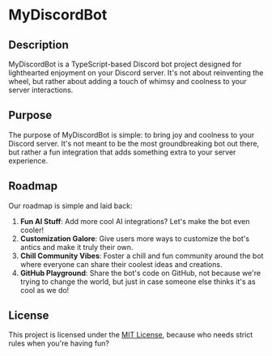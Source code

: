 # MyDiscordBot

## Description

MyDiscordBot is a TypeScript-based Discord bot project designed for lighthearted enjoyment on your Discord server. It's not about reinventing the wheel, but rather about adding a touch of whimsy and coolness to your server interactions.

## Purpose

The purpose of MyDiscordBot is simple: to bring joy and coolness to your Discord server. It's not meant to be the most groundbreaking bot out there, but rather a fun integration that adds something extra to your server experience.

## Roadmap

Our roadmap is simple and laid back:

1. **Fun AI Stuff**: Add more cool AI integrations? Let's make the bot even cooler!
2. **Customization Galore**: Give users more ways to customize the bot's antics and make it truly their own.
3. **Chill Community Vibes**: Foster a chill and fun community around the bot where everyone can share their coolest ideas and creations.
4. **GitHub Playground**: Share the bot's code on GitHub, not because we're trying to change the world, but just in case someone else thinks it's as cool as we do!

## License

This project is licensed under the [MIT License](LICENSE.md), because who needs strict rules when you're having fun?
